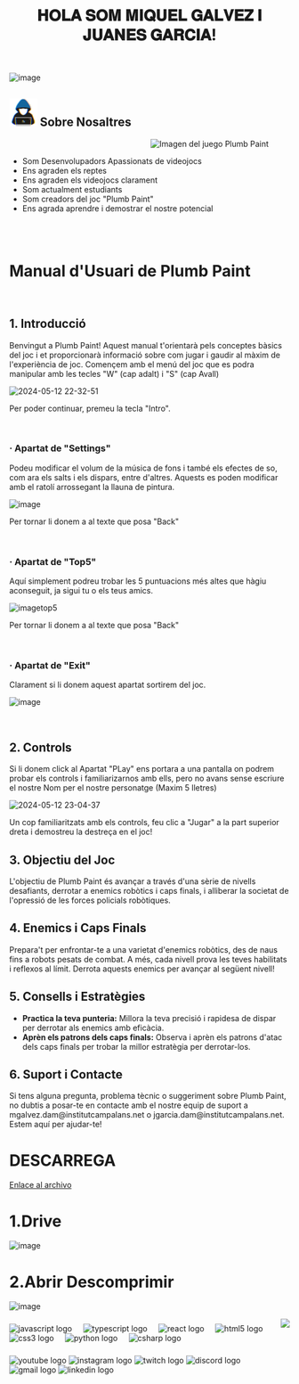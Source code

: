 <h1  align="Center">𝐇𝐎𝐋𝐀 𝐒𝐎𝐌 𝐌𝐈𝐐𝐔𝐄𝐋 𝐆𝐀𝐋𝐕𝐄𝐙 𝐈 𝐉𝐔𝐀𝐍𝐄𝐒 𝐆𝐀𝐑𝐂𝐈𝐀!</h1>
<br>

![image](https://github.com/MiquelGalvez/PLUMB_PAINT/assets/105442195/71c10588-e172-4a42-9fc2-9116ddd9f7e4)



###
## <picture><img src = "https://github.com/0xAbdulKhalid/0xAbdulKhalid/raw/main/assets/mdImages/about_me.gif" width = 50px></picture> **Sobre Nosaltres**

<div align="Left">

<picture> <img align="right" src="https://github.com/MiquelGalvez/PLUMB_PAINT/assets/105442195/da6ffa96-74ef-4ad8-90c6-c0abbceff7d9" alt="Imagen del juego Plumb Paint" width = 250px></picture>

<br>

- Som Desenvolupadors Apassionats de videojocs
- Ens agraden els reptes
- Ens agraden els videojocs clarament
- Som actualment estudiants
- Som creadors del joc "Plumb Paint"
- Ens agrada aprendre i demostrar el nostre potencial

</div>
<br><br>

 <h1>Manual d'Usuari de Plumb Paint</h1>
 <br>

  <h2>1. Introducció</h2>
  <p>Benvingut a Plumb Paint! Aquest manual t'orientarà pels conceptes bàsics del joc i et proporcionarà informació sobre com jugar i gaudir al màxim de l'experiència de joc.
  Començem amb el menú del joc que es podra manipular amb les tecles "W" (cap adalt) i "S" (cap Avall)</p>

![2024-05-12 22-32-51](https://github.com/MiquelGalvez/PLUMB_PAINT/assets/105442195/b55f60d2-206b-4014-b8a8-bdedda20da23)

<p>Per poder continuar, premeu la tecla "Intro".</p> 
<br>

<h3>· Apartat de "Settings"</h3>

<p>Podeu modificar el volum de la música de fons i també els efectes de so, com ara els salts i els dispars, entre d'altres. Aquests es poden modificar amb el ratolí arrossegant la llauna de pintura.</p>

![image](https://github.com/MiquelGalvez/PLUMB_PAINT/assets/105442195/1500d138-5db1-4486-8dfc-a1fb5ef66393)

<p>Per tornar li donem a al texte que posa "Back" </p>
<br>

<h3>· Apartat de "Top5"</h3>
<p>Aquí simplement podreu trobar les 5 puntuacions més altes que hàgiu aconseguit, ja sigui tu o els teus amics.</p>


![imagetop5](https://github.com/MiquelGalvez/PLUMB_PAINT/assets/105442195/ff6899a8-8ea1-4255-a034-54c6b74a1011)


<p>Per tornar li donem a al texte que posa "Back" </p>
<br>

<h3>· Apartat de "Exit"</h3>
<p>Clarament si li donem aquest apartat sortirem del joc.</p>

![image](https://github.com/MiquelGalvez/PLUMB_PAINT/assets/105442195/ad90e7a8-c6e4-44b8-8872-4d6b186c4e24)

<br>

  <h2>2. Controls</h2>
  <p>Si li donem click al Apartat "PLay" ens portara a una pantalla on podrem probar els controls i familiarizarnos amb ells, pero no avans sense escriure el nostre Nom per el        nostre personatge (Maxim 5 lletres) </p>

![2024-05-12 23-04-37](https://github.com/MiquelGalvez/PLUMB_PAINT/assets/105442195/e051e3f8-9e2e-468e-bf64-3b6c445f08d3)

<p>Un cop familiaritzats amb els controls, feu clic a "Jugar" a la part superior dreta i demostreu la destreça en el joc! </p>

  <h2>3. Objectiu del Joc</h2>
  <p>L'objectiu de Plumb Paint és avançar a través d'una sèrie de nivells desafiants, derrotar a enemics robòtics i caps finals, i alliberar la societat de l'opressió de les forces policials robòtiques.</p>

  <h2>4. Enemics i Caps Finals</h2>
  <p>Prepara't per enfrontar-te a una varietat d'enemics robòtics, des de naus fins a robots pesats de combat. A més, cada nivell prova les teves habilitats i reflexos al límit. Derrota aquests enemics per avançar al següent nivell!</p>

  <h2>5. Consells i Estratègies</h2>
  <ul>
    <li><strong>Practica la teva punteria:</strong> Millora la teva precisió i rapidesa de dispar per derrotar als enemics amb eficàcia.</li>
    <li><strong>Aprèn els patrons dels caps finals:</strong> Observa i aprèn els patrons d'atac dels caps finals per trobar la millor estratègia per derrotar-los.</li>
  </ul>

  <h2>6. Suport i Contacte</h2>
<p>Si tens alguna pregunta, problema tècnic o suggeriment sobre Plumb Paint, no dubtis a posar-te en contacte amb el nostre equip de suport a mgalvez.dam@institutcampalans.net o jgarcia.dam@institutcampalans.net. Estem aquí per ajudar-te!</p>

<h1>DESCARREGA</h1>

<a href="https://drive.google.com/file/d/14_yEbOK6fmr_Rhfkoxau4YjwcNfhFB2r/view?usp=drive_link](https://drive.google.com/file/d/12qdnn5rx8PsgqpEHBZahfAimmCgi5OPk/view?usp=drive_link"> Enlace al archivo </a>

<h1>1.Drive</h1>

![image](https://github.com/MiquelGalvez/PLUMB_PAINT/assets/105442195/540ab061-720b-4382-be70-4114ccccf1f4)

<h1>2.Abrir Descomprimir</h1>

![image](https://github.com/MiquelGalvez/PLUMB_PAINT/assets/105442195/67bef0c8-b9e5-4585-a340-13ad4ab3687d)


</body>
<img align="right" height="150" src="https://media4.giphy.com/media/RbDKaczqWovIugyJmW/200w.webp?cid=ecf05e47yrznhyd4w1cnwbe3hlilpmls3c0mrsymhdzmzp5z&rid=200w.webp"  />

###

<div align="left">
  <img src="https://cdn.jsdelivr.net/gh/devicons/devicon/icons/javascript/javascript-original.svg" height="30" alt="javascript logo"  />
  <img width="12" />
  <img src="https://cdn.jsdelivr.net/gh/devicons/devicon/icons/typescript/typescript-original.svg" height="30" alt="typescript logo"  />
  <img width="12" />
  <img src="https://cdn.jsdelivr.net/gh/devicons/devicon/icons/react/react-original.svg" height="30" alt="react logo"  />
  <img width="12" />
  <img src="https://cdn.jsdelivr.net/gh/devicons/devicon/icons/html5/html5-original.svg" height="30" alt="html5 logo"  />
  <img width="12" />
  <img src="https://cdn.jsdelivr.net/gh/devicons/devicon/icons/css3/css3-original.svg" height="30" alt="css3 logo"  />
  <img width="12" />
  <img src="https://cdn.jsdelivr.net/gh/devicons/devicon/icons/python/python-original.svg" height="30" alt="python logo"  />
  <img width="12" />
  <img src="https://cdn.jsdelivr.net/gh/devicons/devicon/icons/csharp/csharp-original.svg" height="30" alt="csharp logo"  />
</div>

###

<div align="left">
  <img src="https://img.shields.io/static/v1?message=Youtube&logo=youtube&label=&color=FF0000&logoColor=white&labelColor=&style=for-the-badge" height="35" alt="youtube logo"  />
  <img src="https://img.shields.io/static/v1?message=Instagram&logo=instagram&label=&color=E4405F&logoColor=white&labelColor=&style=for-the-badge" height="35" alt="instagram logo"  />
  <img src="https://img.shields.io/static/v1?message=Twitch&logo=twitch&label=&color=9146FF&logoColor=white&labelColor=&style=for-the-badge" height="35" alt="twitch logo"  />
  <img src="https://img.shields.io/static/v1?message=Discord&logo=discord&label=&color=7289DA&logoColor=white&labelColor=&style=for-the-badge" height="35" alt="discord logo"  />
  <img src="https://img.shields.io/static/v1?message=Gmail&logo=gmail&label=&color=D14836&logoColor=white&labelColor=&style=for-the-badge" height="35" alt="gmail logo"  />
  <img src="https://img.shields.io/static/v1?message=LinkedIn&logo=linkedin&label=&color=0077B5&logoColor=white&labelColor=&style=for-the-badge" height="35" alt="linkedin logo"  />
</div>

###

<br clear="both">

###
